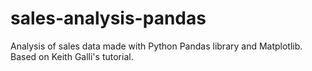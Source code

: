 # sales-analysis-pandas
Analysis of sales data made with Python Pandas library and Matplotlib. Based on Keith Galli's tutorial.
